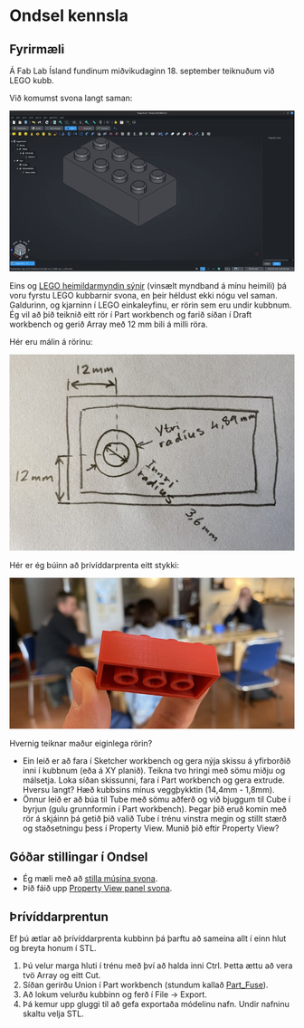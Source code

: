 # Ondsel kennsla

## Fyrirmæli

Á Fab Lab Ísland fundinum miðvikudaginn 18. september teiknuðum við LEGO kubb. 

Við komumst svona langt saman:

![LEGO flip](images/lego-flip.gif)

Eins og [LEGO heimildarmyndin sýnir](https://youtu.be/qr_dTySMl7s?si=GOWY0GLPucYDNKjk&t=695) (vinsælt myndband á mínu heimili) þá voru fyrstu LEGO kubbarnir svona, en þeir héldust ekki nógu vel saman. Galdurinn, og kjarninn í LEGO einkaleyfinu, er rörin sem eru undir kubbnum. Ég vil að þið teiknið eitt rör í Part workbench og farið síðan í Draft workbench og gerið Array með 12 mm bili á milli röra.

Hér eru málin á rörinu:

![LEGO rör mál](images/lego-ror-mal.jpg)

Hér er ég búinn að þrívíddarprenta eitt stykki:

![Þrívíddarprentaður kubbur](images/lego-3d-prent.jpg)

Hvernig teiknar maður eiginlega rörin? 
- Ein leið er að fara í Sketcher workbench og gera nýja skissu á yfirborðið inni í kubbnum (eða á XY planið). Teikna tvo hringi með sömu miðju og málsetja. Loka síðan skissunni, fara í Part workbench og gera extrude. Hversu langt? Hæð kubbsins mínus veggþykktin (14,4mm - 1,8mm).
- Önnur leið er að búa til Tube með sömu aðferð og við bjuggum til Cube í byrjun (gulu grunnformin í Part workbench). Þegar þið eruð komin með rör á skjáinn þá getið þið valið Tube í trénu vinstra megin og stillt stærð og staðsetningu þess í Property View. Munið þið eftir Property View?

## Góðar stillingar í Ondsel

- Ég mæli með að [stilla músina svona](https://github.com/user-attachments/assets/92cc200b-430b-4a10-b6b7-a378fe45ee48).
- Þið fáið upp [Property View panel svona](https://github.com/user-attachments/assets/acdf3e7a-a5ee-46e7-9fee-77053b6b4a6a).

## Þrívíddarprentun

Ef þú ætlar að þrívíddarprenta kubbinn þá þarftu að sameina allt í einn hlut og breyta honum í STL. 

1. Þú velur marga hluti í trénu með því að halda inni Ctrl. Þetta ættu að vera tvö Array og eitt Cut. 
2. Síðan gerirðu Union í Part workbench (stundum kallað [Part_Fuse](https://wiki.freecad.org/Part_Fuse)). 
3. Að lokum velurðu kubbinn og ferð í File -> Export.
4. Þá kemur upp gluggi til að gefa exportaða módelinu nafn. Undir nafninu skaltu velja STL.